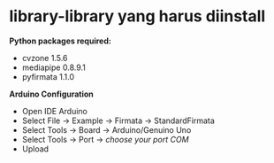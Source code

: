 # library-library yang harus diinstall
**Python packages required:**
* cvzone 1.5.6
* mediapipe 0.8.9.1
* pyfirmata 1.1.0

**Arduino Configuration**
- Open IDE Arduino
- Select File -> Example -> Firmata -> StandardFirmata
- Select Tools -> Board -> Arduino/Genuino Uno
- Select Tools -> Port -> *choose your port COM*
- Upload

